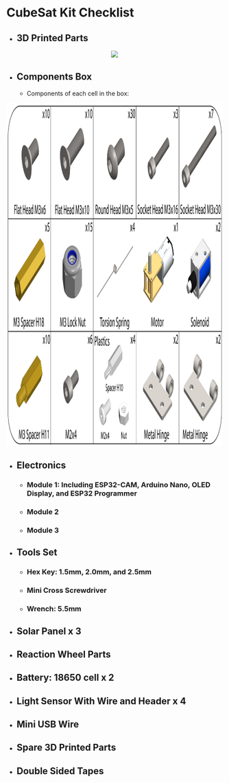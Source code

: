 # CubeSat Kit Checklist
- ## 3D Printed Parts
<p align = "center">
<img src="../Figures/3DP_PartList.png" height="800"> 
</p>

- ## Components Box
    - Components of each cell in the box:
<p align = "center">
<img src="../Figures/ComponentBoxList.png" height="800"> 
</p>

- ## Electronics
    - ### Module 1: Including ESP32-CAM, Arduino Nano, OLED Display, and ESP32 Programmer
    - ### Module 2
    - ### Module 3

- ## Tools Set
    - ### Hex Key: 1.5mm, 2.0mm, and 2.5mm
    - ### Mini Cross Screwdriver
    - ### Wrench: 5.5mm

- ## Solar Panel x 3

- ## Reaction Wheel Parts

- ## Battery: 18650 cell x 2

- ## Light Sensor With Wire and Header x 4

- ## Mini USB Wire

- ## Spare 3D Printed Parts

- ## Double Sided Tapes 